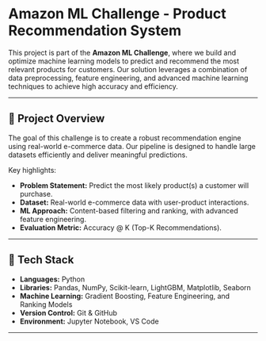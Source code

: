 # Amazon ML Challenge - Product Recommendation System

This project is part of the **Amazon ML Challenge**, where we build and optimize machine learning models to predict and recommend the most relevant products for customers. Our solution leverages a combination of data preprocessing, feature engineering, and advanced machine learning techniques to achieve high accuracy and efficiency.

---

## 🚀 Project Overview
The goal of this challenge is to create a robust recommendation engine using real-world e-commerce data. Our pipeline is designed to handle large datasets efficiently and deliver meaningful predictions.

Key highlights:
- **Problem Statement:** Predict the most likely product(s) a customer will purchase.
- **Dataset:** Real-world e-commerce data with user-product interactions.
- **ML Approach:** Content-based filtering and ranking, with advanced feature engineering.
- **Evaluation Metric:** Accuracy @ K (Top-K Recommendations).

---

## 🔧 Tech Stack
- **Languages:** Python
- **Libraries:** Pandas, NumPy, Scikit-learn, LightGBM, Matplotlib, Seaborn
- **Machine Learning:** Gradient Boosting, Feature Engineering, and Ranking Models
- **Version Control:** Git & GitHub
- **Environment:** Jupyter Notebook, VS Code

---

